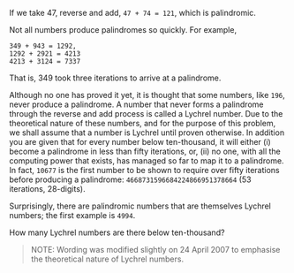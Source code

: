 If we take 47, reverse and add, `47 + 74 = 121`, which is palindromic.

Not all numbers produce palindromes so quickly. For example,

~~~
349 + 943 = 1292,
1292 + 2921 = 4213
4213 + 3124 = 7337
~~~

That is, 349 took three iterations to arrive at a palindrome.

Although no one has proved it yet, it is thought that some numbers, like `196`, never produce a palindrome. A number that never forms a palindrome through the reverse and add process is called a Lychrel number. Due to the theoretical nature of these numbers, and for the purpose of this problem, we shall assume that a number is Lychrel until proven otherwise. In addition you are given that for every number below ten-thousand, it will either (i) become a palindrome in less than fifty iterations, or, (ii) no one, with all the computing power that exists, has managed so far to map it to a palindrome. In fact, `10677` is the first number to be shown to require over fifty iterations before producing a palindrome: `4668731596684224866951378664` (53 iterations, 28-digits).

Surprisingly, there are palindromic numbers that are themselves Lychrel numbers; the first example is `4994`.

How many Lychrel numbers are there below ten-thousand?

> NOTE: Wording was modified slightly on 24 April 2007 to emphasise the theoretical nature of Lychrel numbers.
